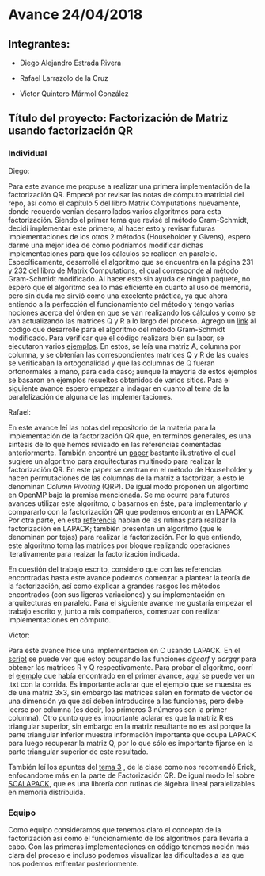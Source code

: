 # Avance 24/04/2018

## Integrantes:

* Diego Alejandro Estrada Rivera    

* Rafael Larrazolo de la Cruz       

* Victor Quintero Mármol González   

## Título del proyecto: Factorización de Matriz usando factorización QR

### Individual

Diego: 

Para este avance me propuse a realizar una primera implementación de la factorización QR. Empecé por revisar las notas de cómputo matricial del repo, así como el capítulo 5 del libro Matrix Computations nuevamente, donde recuerdo venían desarrollados varios algoritmos para esta factorización. 
Siendo el primer tema que revisé el método Gram-Schmidt, decidí implementar este primero; al hacer esto y revisar futuras implementaciones de los otros 2 métodos (Householder y Givens), espero darme una mejor idea de como podríamos modificar dichas implementaciones para que los cálculos se realicen en paralelo. Específicamente, desarrollé el algoritmo que se encuentra en la página 231 y 232 del libro de Matrix Computations, el cual corresponde al método Gram-Schmidt modificado. Al hacer esto sin ayuda de ningún paquete, no espero que el algoritmo sea lo más eficiente en cuanto al uso de memoria, pero sin duda me sirvió como una excelente práctica, ya que ahora entiendo a la perfección el funcionamiento del método y tengo varias nociones acerca del órden en que se van realizando los cálculos y como se van actualizando las matrices Q y R a lo largo del proceso. Agrego un [link](https://www.dropbox.com/s/pac5jlzr0bxe82g/gs.c?dl=0) al código que desarrollé para el algoritmo del método Gram-Schmidt modificado.
Para verificar que el código realizara bien su labor, se ejecutaron varios [ejemplos](https://www.dropbox.com/s/remlqc96jqiajjw/pruebasQRconGS.txt?dl=0). En estos, se leía una matriz A, columna por columna, y se obtenían las correspondientes matrices Q y R de las cuales se verificaban la ortogonalidad y que las columnas de Q fueran ortonormales a mano, para cada caso; aunque la mayoría de estos ejemplos se basaron en ejemplos resueltos obtenidos de varios sitios. Para el siguiente avance espero empezar a indagar en cuanto al tema de la paralelización de alguna de las implementaciones. 


Rafael:

En este avance leí las notas del repositorio de la materia para la implementación de la factorización QR que, en terminos generales, es una síntesis de lo que hemos revisado en las referencias comentadas anteriormente. También encontré un [paper](https://www.dropbox.com/s/63jnve2udvu6oq3/tomasbaihernandez13.pdf?dl=0) bastante ilustrativo el cual sugiere un algoritmo para arquitecturas multinodo para realizar la factorización QR. En este paper se centran en el método de Householder y hacen permutaciones de las columnas de la matriz a factorizar, a esto le denominan *Column Pivoting* (QRP). De igual modo proponen un algortimo en OpenMP bajo la premisa mencionada. Se me ocurre para futuros avances utilizar este algoritmo, o basarnos en éste, para implementarlo y compararlo con la factorización QR que podemos encontrar en LAPACK. Por otra parte, en esta [referencia](https://www.dropbox.com/s/w5gwds8zk58x8z5/QRmulticore_architectures.pdf?dl=0) hablan de las rutinas para realizar la factorización en LAPACK; también presentan un algoritmo (que le denominan por tejas) para realizar la factorización. Por lo que entiendo, este algoritmo toma las matrices por bloque realizando operaciones iterativamente para reaizar la factorización indicada.

En cuestión del trabajo escrito, considero que con las referencias encontradas hasta este avance podemos comenzar a plantear la teoría de la factorización, así como explicar a grandes rasgos los  métodos encontrados (con sus ligeras variaciones) y su implementación en arquitecturas en paralelo. Para el siguiente avance me gustaría empezar el trabajo escrito y, junto a mis compañeros, comenzar con realizar implementaciones en cómputo.


Victor:

Para este avance hice una implementacion en C usando LAPACK. En el [script](https://www.dropbox.com/s/9rt1kpil79hm0ha/qr_lapack.c?dl=0) se puede ver que estoy ocupando las funciones *dgeqrf* y *dorgqr* para obtener las matrices R y Q respectivamente. Para probar el algoritmo, corrí el [ejemplo](https://rpubs.com/aaronsc32/qr-decomposition-householder) que había encontrado en el primer avance, [aquí](https://www.dropbox.com/s/7wrxqvx6cttxpet/prueba_lapack.txt?dl=0) se puede ver un .txt con la corrida. Es importante aclarar que el ejemplo que se muestra es de una matriz 3x3, sin embargo las matrices salen en formato de vector de una dimensión ya que así deben introducirse a las funciones, pero debe leerse por columna (es decir, los primeros 3 números son la primer columna). Otro punto que es importante aclarar es que la matriz R es triangular superior, sin  embargo en la matriz resultante no es así porque la parte triangular inferior muestra información importante que ocupa LAPACK para luego recuperar la matriz Q, por lo que sólo es importante fijarse en la parte triangular superior de este resultado. 

También leí los apuntes del [tema 3](https://www.dropbox.com/s/s4ch0ww1687pl76/3.2.2.Factorizaciones_matriciales_SVD_Cholesky_QR.pdf?dl=0) , de la clase como nos recomendó Erick, enfocandome más en la parte de Factorización QR. De igual modo leí sobre [SCALAPACK](http://www.netlib.org/scalapack/), que es una librería con rutinas de álgebra lineal paralelizables en memoria distribuida.


### Equipo

Como equipo consideramos que tenemos claro el concepto de la factorización así como el funcionamiento de los algoritmos para llevarla a cabo. Con las primeras implementaciones en código tenemos noción más clara del proceso e incluso podemos visualizar las dificultades a las que nos podemos enfrentar posteriormente. 

